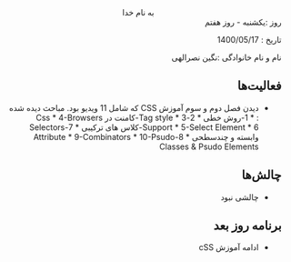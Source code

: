 <div dir="rtl" align="center">
به نام خدا
</div>
<div dir="rtl" align="right">
روز :یکشنبه - روز هفتم

تاریخ : 1400/05/17

نام و نام خانوادگی :نگین نصرالهی

## فعالیت‌ها
* دیدن فصل دوم و سوم آموزش CSS که شامل 11 ویدیو بود.
  مباحث دیده شده :
              *  1-روش خطی
              *  2-Tag style
              *  3-کامنت در Css
              *  4-Browsers Support
              *  5-Select Element
              *  6-کلاس های ترکیبی
              *  7-Selectors وابسته و چندسطحی
              *  8-Attribute
              *  9-Combinators
              * 10-Psudo Classes & Psudo Elements
## چالش‌ها
* چالشی نبود
## برنامه روز بعد
* ادامه آموزش cSS
</div>

